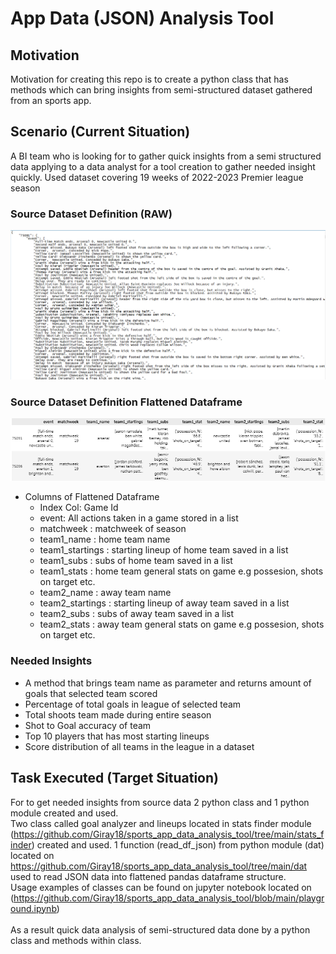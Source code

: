 # App Data (JSON) Analysis Tool

## Motivation
Motivation for creating this repo is to create a python class that has methods which can bring insights from semi-structured dataset gathered from an sports app.

## Scenario (Current Situation)
A BI team who is looking for to gather quick insights from a semi structured data applying to a data analyst for a tool creation to gather needed insight quickly.
Used dataset covering 19 weeks of 2022-2023 Premier league season

### Source Dataset Definition (RAW)
![picture alt](screenshot_dataset.PNG)
### Source Dataset Definition Flattened Dataframe
![picture alt](dataset_flattened.PNG)

* Columns of Flattened Dataframe
  * Index Col: Game Id
  * event: All actions taken in a game stored in a list
  * matchweek : matchweek of season
  * team1_name : home team name
  * team1_startings : starting lineup of home team saved in a list
  * team1_subs : subs of home team saved in a list
  * team1_stats : home team general stats on game e.g possesion, shots on target etc.
  * team2_name : away team name
  * team2_startings : starting lineup of away team saved in a list
  * team2_subs : subs of away team saved in a list
  * team2_stats : away team general stats on game e.g possesion, shots on target etc.

### Needed Insights
- A method that brings team name as parameter and returns amount of goals that selected team scored
- Percentage of total goals in league of selected team
- Total shoots team made during entire season
- Shot to Goal accuracy of team
- Top 10 players that has most starting lineups
- Score distribution of all teams in the league in a dataset

## Task Executed (Target Situation)
For to get needed insights from source data 2 python class and 1 python module created and used.<br>
Two class called goal analyzer and lineups located in stats finder module (https://github.com/Giray18/sports_app_data_analysis_tool/tree/main/stats_finder) created and used.
1 function (read_df_json) from python module (dat) located on https://github.com/Giray18/sports_app_data_analysis_tool/tree/main/dat used to read JSON data into flattened pandas dataframe structure.<br>
Usage examples of classes can be found on jupyter notebook located on (https://github.com/Giray18/sports_app_data_analysis_tool/blob/main/playground.ipynb)<br>
<br>
As a result quick data analysis of semi-structured data done by a python class and methods within class.

